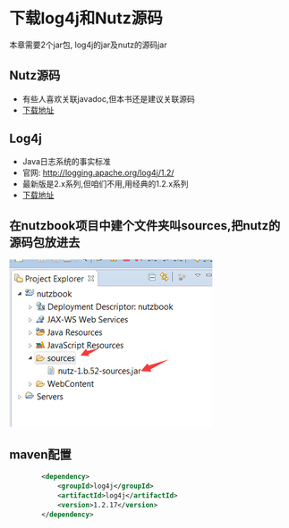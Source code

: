 # 下载log4j和Nutz源码

本章需要2个jar包, log4j的jar及nutz的源码jar

## Nutz源码

* 有些人喜欢关联javadoc,但本书还是建议关联源码
* [下载地址](http://repo1.maven.org/maven2/org/nutz/nutz/1.r.59/nutz-1.r.59-sources.jar)

## Log4j

* Java日志系统的事实标准
* 官网: http://logging.apache.org/log4j/1.2/
* 最新版是2.x系列,但咱们不用,用经典的1.2.x系列
* [下载地址](http://repo1.maven.org/maven2/log4j/log4j/1.2.17/log4j-1.2.17.jar)

## 在nutzbook项目中建个文件夹叫sources,把nutz的源码包放进去

![源码包放置位置](images/download_log4j.png)

## maven配置

```xml
		<dependency>
			<groupId>log4j</groupId>
			<artifactId>log4j</artifactId>
			<version>1.2.17</version>
		</dependency>
```
